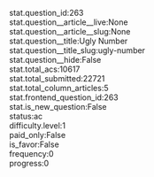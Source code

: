 stat.question_id:263  
stat.question__article__live:None  
stat.question__article__slug:None  
stat.question__title:Ugly Number  
stat.question__title_slug:ugly-number  
stat.question__hide:False  
stat.total_acs:10617  
stat.total_submitted:22721  
stat.total_column_articles:5  
stat.frontend_question_id:263  
stat.is_new_question:False  
status:ac  
difficulty.level:1  
paid_only:False  
is_favor:False  
frequency:0  
progress:0  
